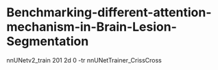 # Benchmarking-different-attention-mechanism-in-Brain-Lesion-Segmentation

nnUNetv2_train 201 2d 0 -tr nnUNetTrainer_CrissCross
